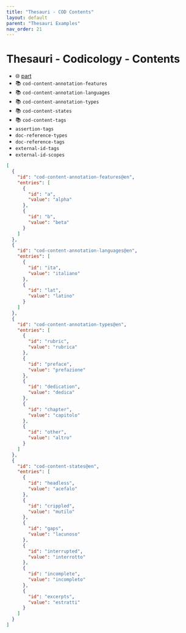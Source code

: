 ```yaml
---
title: "Thesauri - COD Contents"
layout: default
parent: "Thesauri Examples"
nav_order: 21
---
```


# Thesauri - Codicology - Contents

- 🌐 [part](https://github.com/vedph/cadmus-codicology/blob/master/docs/cod-contents.md)
- 📚 `cod-content-annotation-features`
- 📚 `cod-content-annotation-languages`
- 📚 `cod-content-annotation-types`
- 📚 `cod-content-states`
- 📚 `cod-content-tags`
- `assertion-tags`
- `doc-reference-types`
- `doc-reference-tags`
- `external-id-tags`
- `external-id-scopes`

```json
[
  {
    "id": "cod-content-annotation-features@en",
    "entries": [
      {
        "id": "a",
        "value": "alpha"
      },
      {
        "id": "b",
        "value": "beta"
      }
    ]
  },
  {
    "id": "cod-content-annotation-languages@en",
    "entries": [
      {
        "id": "ita",
        "value": "italiano"
      },
      {
        "id": "lat",
        "value": "latino"
      }
    ]
  },
  {
    "id": "cod-content-annotation-types@en",
    "entries": [
      {
        "id": "rubric",
        "value": "rubrica"
      },
      {
        "id": "preface",
        "value": "prefazione"
      },
      {
        "id": "dedication",
        "value": "dedica"
      },
      {
        "id": "chapter",
        "value": "capitolo"
      },
      {
        "id": "other",
        "value": "altro"
      }
    ]
  },
  {
    "id": "cod-content-states@en",
    "entries": [
      {
        "id": "headless",
        "value": "acefalo"
      },
      {
        "id": "crippled",
        "value": "mutilo"
      },
      {
        "id": "gaps",
        "value": "lacunoso"
      },
      {
        "id": "interrupted",
        "value": "interrotto"
      },
      {
        "id": "incomplete",
        "value": "incompleto"
      },
      {
        "id": "excerpts",
        "value": "estratti"
      }
    ]
  }
]
```
